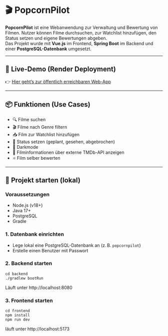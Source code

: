 # 🎬 PopcornPilot 

**PopcornPilot** ist eine Webanwendung zur Verwaltung und Bewertung von Filmen. Nutzer können Filme durchsuchen, zur Watchlist hinzufügen, den Status setzen und eigene Bewertungen abgeben.  
Das Projekt wurde mit **Vue.js** im Frontend, **Spring Boot** im Backend und einer **PostgreSQL-Datenbank** umgesetzt.  

---

## 🚀 Live-Demo (Render Deployment)

👉 [Hier geht’s zur öffentlich erreichbaren Web-App](https://popcornpilot.onrender.com/)  

---


## 📦 Funktionen (Use Cases)

- 🔍 Filme suchen  
- 🎬 Filme nach Genre filtern  
- 📥 Film zur Watchlist hinzufügen  
- 🔄 Status setzen (geplant, gesehen, abgebrochen)  
- 🌙 Darkmode  
- 🧠 Filminformationen über externe TMDb-API anzeigen  
- ⭐ Film selber bewerten  

---

## 🧰 Projekt starten (lokal)

### Voraussetzungen

- Node.js (v18+)
- Java 17+
- PostgreSQL
- Gradle

### 1. Datenbank einrichten

- Lege lokal eine PostgreSQL-Datenbank an (z. B. `popcornpilot`)  
- Erstelle einen Benutzer mit Passwort  


### 2. Backend starten
```
cd backend
./gradlew bootRun
```
Läuft unter http://localhost:8080

### 3. Frontend starten
```
cd frontend
npm install
npm run dev
```
läuft unter http://localhost:5173
